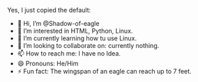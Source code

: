 Yes, I just copied the default:
- 👋 Hi, I’m @Shadow-of-eagle
- 👀 I’m interested in HTML, Python, Linux.
- 🌱 I’m currently learning how tu use Linux.
- 💞️ I’m looking to collaborate on: currently nothing.
- 📫 How to reach me: I have no Idea.
- 😄 Pronouns: He/Him
- ⚡ Fun fact: The wingspan of an eagle can reach up to 7 feet.

<!---
Shadow-of-eagle/Shadow-of-eagle is a ✨ special ✨ repository because its `README.md` (this file) appears on your GitHub profile.
You can click the Preview link to take a look at your changes.
--->
